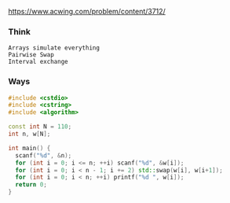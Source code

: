 https://www.acwing.com/problem/content/3712/

### Think
```
Arrays simulate everything
Pairwise Swap
Interval exchange
```

### Ways
```C++
#include <cstdio>
#include <cstring>
#include <algorithm>

const int N = 110;
int n, w[N];

int main() {
  scanf("%d", &n);
  for (int i = 0; i <= n; ++i) scanf("%d", &w[i]);
  for (int i = 0; i < n - 1; i += 2) std::swap(w[i], w[i+1]);
  for (int i = 0; i < n; ++i) printf("%d ", w[i]);
  return 0;
}
```
